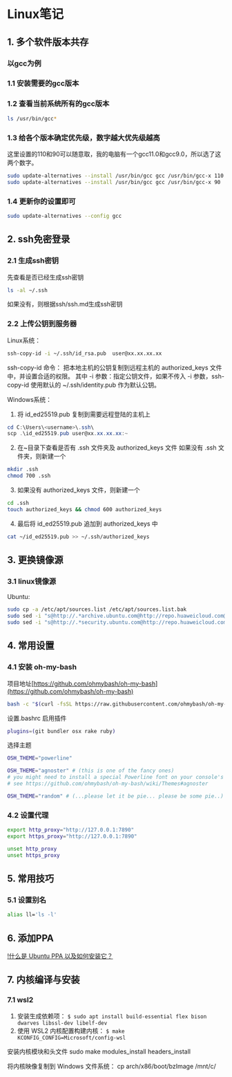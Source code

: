 # Linux笔记

## 1. 多个软件版本共存

### 以gcc为例

### 1.1 安装需要的gcc版本

### 1.2 查看当前系统所有的gcc版本

```bash
ls /usr/bin/gcc*
```

### 1.3 给各个版本确定优先级，数字越大优先级越高

这里设置的110和90可以随意取，我的电脑有一个gcc11.0和gcc9.0，所以选了这两个数字。

```bash
sudo update-alternatives --install /usr/bin/gcc gcc /usr/bin/gcc-x 110
sudo update-alternatives --install /usr/bin/gcc gcc /usr/bin/gcc-x 90
```

### 1.4 更新你的设置即可

```bash
sudo update-alternatives --config gcc
```

## 2. ssh免密登录

### 2.1 生成ssh密钥

先查看是否已经生成ssh密钥

```bash
ls -al ~/.ssh
```

如果没有，则根据ssh/ssh.md生成ssh密钥

### 2.2 上传公钥到服务器

Linux系统：
```bash
ssh-copy-id -i ~/.ssh/id_rsa.pub  user@xx.xx.xx.xx
```

ssh-copy-id 命令：
把本地主机的公钥复制到远程主机的 authorized_keys 文件中，并设置合适的权限。
其中 -i 参数：指定公钥文件，如果不传入 -i 参数，ssh-copy-id 使用默认的 ~/.ssh/identity.pub 作为默认公钥。

Windows系统：
1. 将 id_ed25519.pub 复制到需要远程登陆的主机上
```powershell
cd C:\Users\<username>\.ssh\
scp .\id_ed25519.pub user@xx.xx.xx.xx:~
```

2. 在~目录下查看是否有 .ssh 文件夹及 authorized_keys 文件
如果没有 .ssh 文件夹，则新建一个
```bash
mkdir .ssh
chmod 700 .ssh
```

3. 如果没有 authorized_keys 文件，则新建一个
```bash
cd .ssh
touch authorized_keys && chmod 600 authorized_keys
```

4. 最后将 id_ed25519.pub 追加到 authorized_keys 中
```bash
cat ~/id_ed25519.pub >> ~/.ssh/authorized_keys
```

## 3. 更换镜像源

### 3.1 linux镜像源

Ubuntu:

```bash
sudo cp -a /etc/apt/sources.list /etc/apt/sources.list.bak
sudo sed -i "s@http://.*archive.ubuntu.com@http://repo.huaweicloud.com@g" /etc/apt/sources.list
sudo sed -i "s@http://.*security.ubuntu.com@http://repo.huaweicloud.com@g" /etc/apt/sources.list
```

## 4. 常用设置

### 4.1 安装 oh-my-bash

项目地址[https://github.com/ohmybash/oh-my-bash](https://github.com/ohmybash/oh-my-bash)
```bash
bash -c "$(curl -fsSL https://raw.githubusercontent.com/ohmybash/oh-my-bash/master/tools/install.sh)"
```
设置.bashrc
启用插件
```bash
plugins=(git bundler osx rake ruby)
```
选择主题
```bash
OSH_THEME="powerline"

OSH_THEME="agnoster" # (this is one of the fancy ones)
# you might need to install a special Powerline font on your console's host for this to work
# see https://github.com/ohmybash/oh-my-bash/wiki/Themes#agnoster

OSH_THEME="random" # (...please let it be pie... please be some pie..)
```

### 4.2 设置代理

```bash
export http_proxy="http://127.0.0.1:7890"
export https_proxy="http://127.0.0.1:7890"

unset http_proxy
unset https_proxy
```


## 5. 常用技巧

### 5.1 设置别名

```bash
alias ll='ls -l'
```

## 6. 添加PPA

[!什么是 Ubuntu PPA 以及如何安装它？](https://geekflare.com/ubuntu-ppa/)

## 7. 内核编译与安装

### 7.1 wsl2

1. 安装生成依赖项：
   `$ sudo apt install build-essential flex bison dwarves libssl-dev libelf-dev`
2. 使用 WSL2 内核配置构建内核：
   `$ make KCONFIG_CONFIG=Microsoft/config-wsl`

安装内核模块和头文件
sudo make modules_install headers_install

将内核映像复制到 Windows 文件系统：
cp arch/x86/boot/bzImage /mnt/c/
